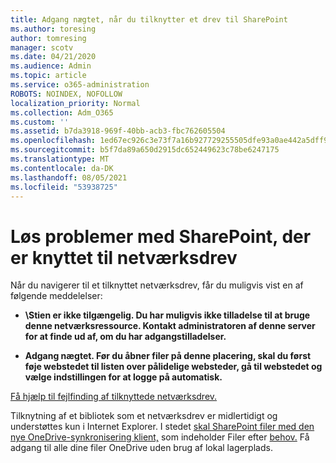 ```yaml
---
title: Adgang nægtet, når du tilknytter et drev til SharePoint
ms.author: toresing
author: tomresing
manager: scotv
ms.date: 04/21/2020
ms.audience: Admin
ms.topic: article
ms.service: o365-administration
ROBOTS: NOINDEX, NOFOLLOW
localization_priority: Normal
ms.collection: Adm_O365
ms.custom: ''
ms.assetid: b7da3918-969f-40bb-acb3-fbc762605504
ms.openlocfilehash: 1ed67ec926c3e73f7a16b927729255505dfe93a0ae442a5dff9400afafb41d8e
ms.sourcegitcommit: b5f7da89a650d2915dc652449623c78be6247175
ms.translationtype: MT
ms.contentlocale: da-DK
ms.lasthandoff: 08/05/2021
ms.locfileid: "53938725"
---
```

# <a name="fix-problems-with-sharepoint-libraries-mapped-to-network-drives"></a>Løs problemer med SharePoint, der er knyttet til netværksdrev

Når du navigerer til et tilknyttet netværksdrev, får du muligvis vist en af følgende meddelelser:
  
- **\\Stien er ikke tilgængelig. Du har muligvis ikke tilladelse til at bruge denne netværksressource. Kontakt administratoren af denne server for at finde ud af, om du har adgangstilladelser.**

- **Adgang nægtet. Før du åbner filer på denne placering, skal du først føje webstedet til listen over pålidelige websteder, gå til webstedet og vælge indstillingen for at logge på automatisk.**

[Få hjælp til fejlfinding af tilknyttede netværksdrev.](https://docs.microsoft.com/sharepoint/support/administration/troubleshoot-mapped-network-drives)
  
Tilknytning af et bibliotek som et netværksdrev er midlertidigt og understøttes kun i Internet Explorer. I stedet [skal SharePoint filer med den nye OneDrive-synkronisering klient,](https://support.office.com/article/6de9ede8-5b6e-4503-80b2-6190f3354a88.aspx) som indeholder Filer efter [behov.](https://support.office.com/article/0e6860d3-d9f3-4971-b321-7092438fb38e.aspx) Få adgang til alle dine filer OneDrive uden brug af lokal lagerplads.
  